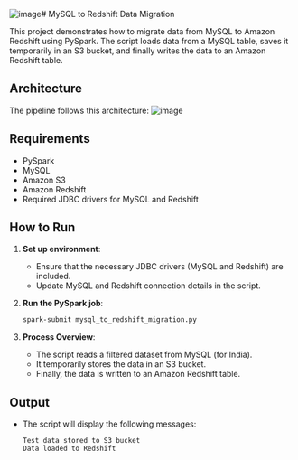 ![image](https://github.com/user-attachments/assets/a4191b75-7b9b-4d2f-9700-dade9196b8dc)# MySQL to Redshift Data Migration

This project demonstrates how to migrate data from MySQL to Amazon Redshift using PySpark. The script loads data from a MySQL table, saves it temporarily in an S3 bucket, and finally writes the data to an Amazon Redshift table.

## Architecture

The pipeline follows this architecture:
![image](https://github.com/user-attachments/assets/71a15fbf-a502-475a-b185-80b56dae3e0b)


## Requirements

- PySpark
- MySQL
- Amazon S3
- Amazon Redshift
- Required JDBC drivers for MySQL and Redshift

## How to Run

1. **Set up environment**:
    - Ensure that the necessary JDBC drivers (MySQL and Redshift) are included.
    - Update MySQL and Redshift connection details in the script.

2. **Run the PySpark job**:
    ```bash
    spark-submit mysql_to_redshift_migration.py
    ```

3. **Process Overview**:
    - The script reads a filtered dataset from MySQL (for India).
    - It temporarily stores the data in an S3 bucket.
    - Finally, the data is written to an Amazon Redshift table.

## Output

- The script will display the following messages:
    ```
    Test data stored to S3 bucket
    Data loaded to Redshift
    ```
